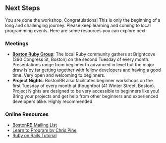 ## Next Steps

You are done the workshop. Congratulations! This is only the beginning of a long
and challenging journey. Please keep learning and coming to local programming events. Here are
some resources you can explore next:

### Meetings

 * **[Boston Ruby Group](http://bostonrb.org/)**: The local Ruby community gathers at Brightcove (290 Congress St, Boston) on the second Tuesday of every month. Presentations range from beginner to advanced in level but the major draw is by far getting together with fellow developers and having a good time. Very open and welcoming to beginners.
 * **Project Nights**: BostonRB also facilitates beginner workshops on the first Tuesday of every month at thoughtbot (41 Winter Street, Boston). Project Nights are designed to be very accessible to beginners like you! Bring your projects and get help from other beginners and experienced developers alike. Highly recommended.

### Online Resources

 * [BostonRB Mailing List](https://groups.google.com/forum/#!forum/boston-rubygroup)
 * [Learn to Program by Chris Pine](http://pragprog.com/book/ltp2/learn-to-program)
 * [Ruby on Rails Tutorial](http://ruby.railstutorial.org/)
 
